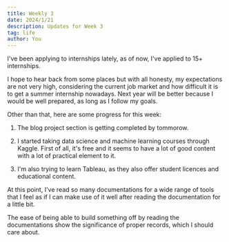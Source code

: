 ```yaml
---
title: Weekly 3
date: 2024/1/21
description: Updates for Week 3
tag: life
author: You
---
```


I've been applying to internships lately, as of now, I've applied to 15+ internships.

I hope to hear back from some places but with all honesty, my expectations are not very high, considering the current job market and how difficult it is to get a summer internship nowadays. Next year will be better because I would be well prepared, as long as I follow my goals.

Other than that, here are some progress for this week:

1. The blog project section is getting completed by tommorow.

2. I started taking data science and machine learning courses through Kaggle. First of all, it's free and it seems to have a lot of good content with a lot of practical element to it.

3. I'm also trying to learn Tableau, as they also offer student licences and educational content.

At this point, I've read so many documentations for a wide range of tools that I feel as if I can make use of it well after reading the documentation for a little bit.

The ease of being able to build something off by reading the documentations show the significance of proper records, which I should care about.
